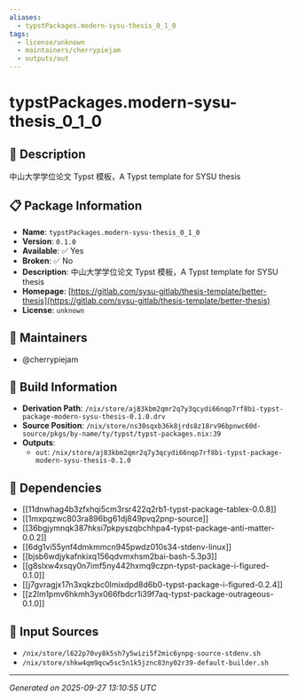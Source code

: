 ```yaml
---
aliases:
  - typstPackages.modern-sysu-thesis_0_1_0
tags:
  - license/unknown
  - maintainers/cherrypiejam
  - outputs/out
---
```


# typstPackages.modern-sysu-thesis_0_1_0

## 📝 Description

中山大学学位论文 Typst 模板，A Typst template for SYSU thesis

## 📋 Package Information

- **Name**: `typstPackages.modern-sysu-thesis_0_1_0`
- **Version**: `0.1.0`
- **Available**: ✅ Yes
- **Broken**: ✅ No
- **Description**: 中山大学学位论文 Typst 模板，A Typst template for SYSU thesis
- **Homepage**: [https://gitlab.com/sysu-gitlab/thesis-template/better-thesis](https://gitlab.com/sysu-gitlab/thesis-template/better-thesis)
- **License**: `unknown`
## 👥 Maintainers

- @cherrypiejam


## 🔧 Build Information

- **Derivation Path**: `/nix/store/aj83kbm2qmr2q7y3qcydi66nqp7rf8bi-typst-package-modern-sysu-thesis-0.1.0.drv`
- **Source Position**: `/nix/store/ns30sqxb36k8jrds8z18rv96bpnwc60d-source/pkgs/by-name/ty/typst/typst-packages.nix:39`
- **Outputs**:
  - `out`:  `/nix/store/aj83kbm2qmr2q7y3qcydi66nqp7rf8bi-typst-package-modern-sysu-thesis-0.1.0`

## 🔗 Dependencies

- [[11dnwhag4b3zfxhqi5cm3rsr422q2rb1-typst-package-tablex-0.0.8]]
- [[1mxpqzwc803ra896bg61dj849pvq2pnp-source]]
- [[36bgjymnqk387hksi7pkpyszqbchhpa4-typst-package-anti-matter-0.0.2]]
- [[6dg1vi55ynf4dmkmmcn945pwdz010s34-stdenv-linux]]
- [[bjsb6wdjykafnkixq156qdvmxhsm2bai-bash-5.3p3]]
- [[g8slxw4xsqy0n7imf5ny442hxmq9czpn-typst-package-i-figured-0.1.0]]
- [[j7gvragjx17n3xqkzbc0lmixdpd8d6b0-typst-package-i-figured-0.2.4]]
- [[z2lm1pmv6hkmh3yx066fbdcr1i39f7aq-typst-package-outrageous-0.1.0]]

## 📁 Input Sources

- `/nix/store/l622p70vy8k5sh7y5wizi5f2mic6ynpg-source-stdenv.sh`
- `/nix/store/shkw4qm9qcw5sc5n1k5jznc83ny02r39-default-builder.sh`

---
*Generated on 2025-09-27 13:10:55 UTC*
